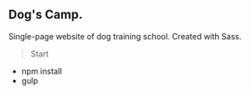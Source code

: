 ## Dog's Camp.

Single-page website of dog training school. Created with Sass.

> Start 
* npm install
* gulp

 
